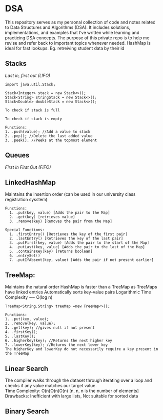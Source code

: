 # DSA
This repository serves as my personal collection of code and notes related to Data Structures and Algorithms (DSA). It includes solutions, implementations, and examples that I’ve written while learning and practicing DSA concepts. The purpose of this private repo is to help me revise and refer back to important topics whenever needed.
HashMap is ideal for fast lookups. Eg. retreiving student data by their id
## Stacks
_Last in, first out (LIFO)_
```
import java.util.Stack;
```
```
Stack<Integer> stack = new Stack<>();
Stack<String> stringStack = new Stack<>();
Stack<Double> doubleStack = new Stack<>();
```
```
To check if stack is full

```
```
To check if stack is empty
```
```
Functions:
1. .push(value); //Add a value to stack
2. .pop(); //Delete the last added value
3. .peek(); //Peeks at the topmost element
```
## Queues
_First in First Out (FIFO)_

## LinkedHashMap
Maintains the insertion order (can be used in our university class registration sysstem)
```
Functions:
  1. .put(key, value) [Adds the pair to the Map]
  2. .get(key) [retrieves value]
  3. .remove(key) [Removes the pair from the Map]
```
```
Special Functions: 
  1. .firstEntry() [Retrieves the key of the first pair]
  2. .lastEntry() [Retrieves the key of the last pair]
  3. .putFirst(key, value) [Adds the pair to the start of the Map]
  4. .putLast(key, value) [Adds the pair to the last of the Map]
  5. .containsKey(key) [returns boolean]
  6. .entrySet()
  7. .putIfAbsent(key, value) [Adds the pair if not present earlier]
```
## TreeMap: 
Maintains the natural order
HashMap is faster than a TreeMap as TreeMaps have linked entries
Automatically sorts key-value pairs
Logarithmic Time Complexity --- O(log n)
```
TreeMap<String,String> treeMap =new TreeMap<>();
```
```
Functions:
1. .put(key, value); 
2. .remove(key, value);
3. .get(key); //gives null if not present
4. .firstKey(); 
5. .lastKey();
6. .higherKey(key); //Returns the next higher key 
7. .lowerKey(key); //Returns the next lower key
The higherKey and lowerKey do not necessarily require a key present in the TreeMap
```

## Linear Search
The compiler walks through the dataset through iterating over a loop and checks if any value matches our target value.  
Time Complexity: O(n)O(n)O(n) [n, n, n is the number of elements]  
Drawbacks: Inefficient with large lists, Not suitable for sorted data

## Binary Search
